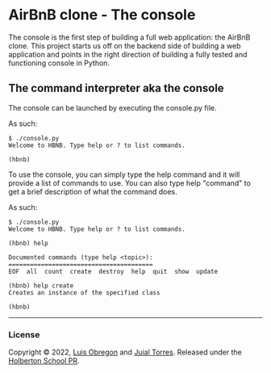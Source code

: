 # AirBnB clone - The console

The console is the first step of building
a full web application: the AirBnB clone.
This project starts us off on the backend side
of building a web application and points in the
right direction of building a fully tested and functioning
console in Python.


## The command interpreter aka the console

The console can be launched by executing the console.py file.

As such:
```
$ ./console.py
Welcome to HBNB. Type help or ? to list commands.

(hbnb) 
```
To use the console, you can simply type the help command
and it will provide a list of commands to use. You can also type
help "command" to get a brief description of what the command does.

As such:
```
$ ./console.py
Welcome to HBNB. Type help or ? to list commands.

(hbnb) help

Documented commands (type help <topic>):
========================================
EOF  all  count  create  destroy  help  quit  show  update

(hbnb) help create
Creates an instance of the specified class

(hbnb) 
```
---
### License

Copyright © 2022, [Luis Obregon](https://github.com/luisobregon21) and [Juial Torres](https://github.com/jtorres122).
Released under the [Holberton School PR](LICENSE).
